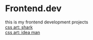 # Frontend.dev
this is my frontend development projects
<br>
[css art: shark](https://kenzy1093.github.io/Frontend.dev/css-art/css%20shark/shark.html)
<br>
[css art: idea man](https://github.com/kenzy1093/Frontend.dev/blob/31e98e84fbed30c7d8c142ace3464e061fd51286/css-art/man_with_idea/idea.html)

